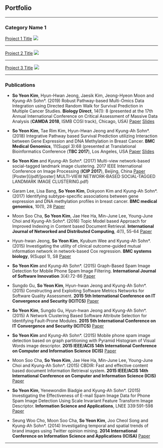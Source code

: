 ## Portfolio

---

### Category Name 1 

[Project 1 Title](/sample_page)
<img src="images/dummy_thumbnail.jpg?raw=true"/>

---
[Project 2 Title](/pdf/sample_presentation.pdf)
<img src="images/dummy_thumbnail.jpg?raw=true"/>

---
[Project 3 Title](http://example.com/)
<img src="images/dummy_thumbnail.jpg?raw=true"/>

---

### Publications
- <b>So Yeon Kim</b>, Hyun-Hwan Jeong, Jaesik Kim, Jeong-Hyeon Moon and Kyung-Ah Sohn*. (2019) Robust Pathway-based Multi-Omics Data Integration using Directed Random Walk for Survival Prediction in Multiple Cancer Studies. <b>Biology Direct</b>, 14(1): 8 (presented at the 17th Annual International Conference on Critical Assessment of Massive Data Analysis (<b>CAMDA 2018</b>, ISMB COSI track), Chicago, USA) [Paper](https://biologydirect.biomedcentral.com/articles/10.1186/s13062-019-0239-8) [Slides](https://www.slideshare.net/soyeon1771/robust-pathwaybased-multiomics-data-integrationusing-directed-random-walk-for-survival-prediction-in-multiple-cancer-studies)

- <b>So Yeon Kim</b>, Tae Rim Kim, Hyun-Hwan Jeong and Kyung-Ah Sohn*. (2018) Integrative Pathway based Survival Prediction utilizing Interaction between Gene Expression and DNA Methylation in Breast Cancer. <b>BMC Medical Genomics</b>, 11(Suppl 3):68 (presented at Translational Bioinformatics Conference (<b>TBC 2017</b>), Los Angeles, USA [Paper](https://bmcmedgenomics.biomedcentral.com/articles/10.1186/s12920-018-0389-z) [Slides](https://www.slideshare.net/soyeon1771/integrative-pathwaybased-survival-prediction-utilizing-the-interaction-between-gene-expression-and-dna-methylation-in-breast-cancer-102481785)

- <b>So Yeon Kim</b> and Kyung-Ah Sohn*. (2017) Multi-view network-based social-tagged landmark image clustering. 2017 IEEE International Conference on Image Processing (<b>ICIP 2017</b>), Beijing, China  [Paper](https://ieeexplore.ieee.org/abstract/document/8296969/) [Poster](/pdf/[poster] MULTI-VIEW NETWORK-BASED SOCIAL-TAGGED LANDMARK IMAGE CLUSTERING.pdf)

- Garam Lee, Lisa Bang, <b>So Yeon Kim</b>, Dokyoon Kim and Kyung-Ah Sohn*. (2017) Identifying subtype-specific associations between gene expression and DNA methylation profiles in breast cancer. <b>BMC medical genomics</b>, 10(1), 28 [Paper]()
- Moon Soo Cha, <b>So Yeon Kim</b>, Jae Hee Ha, Min-June Lee, Young-June Choi and Kyung-Ah Sohn*. (2016) Topic Model based Approach for Improved Indexing in Content based Document Retrieval. <b>International Journal of Networked and Distributed Computing</b>, 4(1), 55-64 [Paper]()
- Hyun-hwan Jeong, <b>So Yeon Kim</b>, Kyubum Wee and Kyung-Ah Sohn*. (2015) Investigating the utility of clinical outcome-guided mutual information network in network-based Cox regression. <b>BMC systems biology</b>, 9(Suppl 1), S8 [Paper]()
- <b>So Yeon Kim</b> and Kyung-Ah Sohn*. (2015) Graph-Based Spam Image Detection for Mobile Phone Spam Image Filtering. <b>International Journal of Software Innovation</b> 3(4):72-86 [Paper]()
- Sungdo Gu, <b>So Yeon Kim</b>, Hyun-hwan Jeong and Kyung-Ah Sohn*. (2015) Constructing and Exploiting Software Metrics Networks for Software Quality Assessment. <b>2015 5th International Conference on IT Convergence and Security (ICITCS)</b> [Paper]()
- <b>So Yeon Kim</b>, Sungdo Gu, Hyun-hwan Jeong and Kyung-Ah Sohn*. (2015) A Network Clustering Based Software Attribute Selection for Identifying Fault-Prone Modules. <b>2015 5th International Conference on IT Convergence and Security (ICITCS)</b> [Paper]()
- <b>So Yeon Kim</b> and Kyung-Ah Sohn*. (2015) Mobile phone spam image detection based on graph partitioning with Pyramid Histogram of Visual Words image descriptor. <b>2015 IEEE/ACIS 14th International Conference on Computer and Information Science (ICIS)</b> [Paper]()
- Moon Soo Cha, <b>So Yeon Kim</b>, Jae Hee Ha, Min-June Lee, Young-June Choi and Kyung-Ah Sohn*. (2015) CBDIR: Fast and effective content based document Information Retrieval system. <b>2015 IEEE/ACIS 14th International Conference on Computer and Information Science (ICIS)</b> [Paper]()
- <b>So Yeon Kim</b>, Yenewondim Biadgie and Kyung-Ah Sohn*. (2015) Investigating the Effectiveness of E-mail Spam Image Data for Phone Spam Image Detection Using Scale Invariant Feature Transform Image Descriptor. <b>Information Science and Applications</b>, LNEE 339:591-598 [Paper]()
- Seung Woo Cho, Moon Soo Cha, <b>So Yeon Kim</b>, Joo Cheol Song and Kyung-Ah Sohn*. (2014) Investigating temporal and spatial trends of brand images using Twitter opinion mining. <b>2014 International Conference on Information Science and Applications (ICISA)</b> [Paper]()


---


